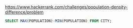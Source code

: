 https://www.hackerrank.com/challenges/population-density-difference/problem

```sql
SELECT MAX(POPULATION)-MIN(POPULATION) FROM CITY;
```
